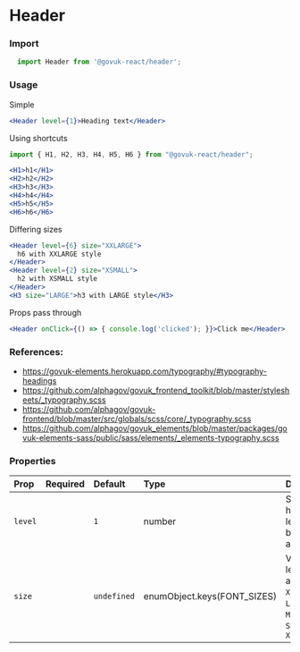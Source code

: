 Header
======

### Import
```js
  import Header from '@govuk-react/header';
```
<!-- STORY -->

### Usage


Simple
```jsx
<Header level={1}>Heading text</Header>
```

Using shortcuts
```jsx
import { H1, H2, H3, H4, H5, H6 } from "@govuk-react/header";

<H1>h1</H1>
<H2>h2</H2>
<H3>h3</H3>
<H4>h4</H4>
<H5>h5</H5>
<H6>h6</H6>
```

Differing sizes
```jsx
<Header level={6} size="XXLARGE">
  h6 with XXLARGE style
</Header>
<Header level={2} size="XSMALL">
  h2 with XSMALL style
</Header>
<H3 size="LARGE">h3 with LARGE style</H3>
```

Props pass through
```jsx
<Header onClick={() => { console.log('clicked'); }}>Click me</Header>
```

### References:
- https://govuk-elements.herokuapp.com/typography/#typography-headings
- https://github.com/alphagov/govuk_frontend_toolkit/blob/master/stylesheets/_typography.scss
- https://github.com/alphagov/govuk-frontend/blob/master/src/globals/scss/core/_typography.scss
- https://github.com/alphagov/govuk_elements/blob/master/packages/govuk-elements-sass/public/sass/elements/_elements-typography.scss

### Properties
Prop | Required | Default | Type | Description
:--- | :------- | :------ | :--- | :----------
 `level` |  | ```1``` | number | Semantic heading level value between 1 and 6
 `size` |  | ```undefined``` | enumObject.keys(FONT_SIZES) | Visual size level, accepts   `XLARGE`, `LARGE`, `MEDIUM`, `SMALL`, `XSMALL`


